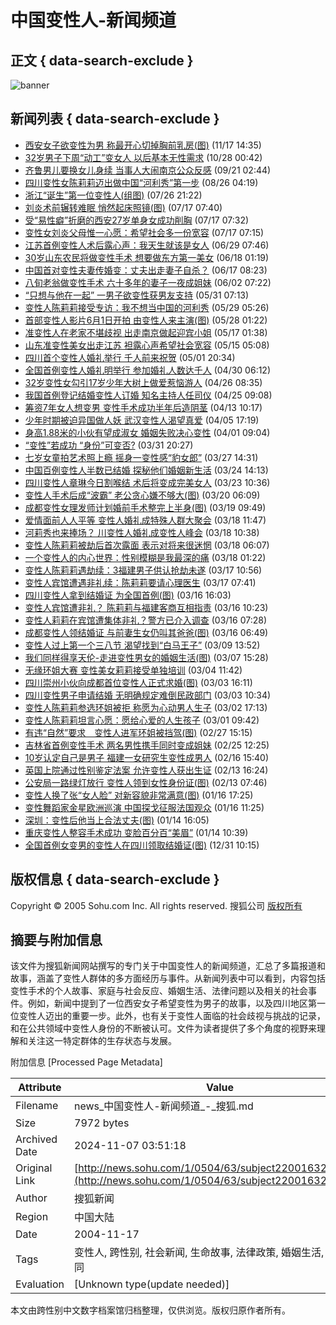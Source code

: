 # 中国变性人-新闻频道

## 正文 { data-search-exclude }


![banner](https://images.sohu.com/ccc.gif)

## 新闻列表 { data-search-exclude }

- [西安女子欲变性为男 称最开心切掉胸前乳房(图)](https://news.sohu.com/20041117/n223033616.shtml) (11/17 14:35)
- [32岁男子下周“动工”变女人 以后基本无性需求](https://news.sohu.com/20041028/n222721179.shtml) (10/28 00:42)
- [齐鲁男儿要换女儿身续 当事人大闹南京公众反感](https://news.sohu.com/20040921/n222144065.shtml) (09/21 02:44)
- [四川变性女陈莉莉迈出做中国“河利秀”第一步](https://news.sohu.com/20040826/n221736704.shtml) (08/26 04:19)
- [浙江“诞生”第一位变性人(组图)](https://news.sohu.com/20040726/n221210563.shtml) (07/26 21:22)
- [刘炎术前辗转难眠 悄然起床照镜(图)](https://news.sohu.com/20040717/n221049678.shtml) (07/17 07:40)
- [受“易性癖”折磨的西安27岁单身女成功削胸](https://news.sohu.com/20040717/n221049664.shtml) (07/17 07:32)
- [变性女刘炎父母惟一心愿：希望社会多一份宽容](https://news.sohu.com/20040717/n221049652.shtml) (07/17 07:15)
- [江苏首例变性人术后露心声：我天生就该是女人](https://news.sohu.com/2004/06/29/12/news220761248.shtml) (06/29 07:46)
- [30岁山东农民将做变性手术 想要做东方第一美女](https://news.sohu.com/2004/06/18/71/news220587119.shtml) (06/18 01:19)
- [中国首对变性夫妻传婚变：丈夫出走妻子自杀？](https://news.sohu.com/2004/06/17/16/news220571628.shtml) (06/17 08:23)
- [八旬老翁做变性手术 六十多年的妻子一夜成姐妹](https://news.sohu.com/2004/06/02/17/news220351791.shtml) (06/02 07:22)
- [“只想与他在一起” 一男子欲变性获男友支持](https://news.sohu.com/2004/05/31/79/news220317904.shtml) (05/31 07:13)
- [变性人陈莉莉接受专访：我不想当中国的河利秀](https://news.sohu.com/2004/05/29/38/news220303864.shtml) (05/29 05:26)
- [首部变性人影片6月1日开拍 由变性人来主演(图)](https://news.sohu.com/2004/05/28/83/news220288358.shtml) (05/28 01:22)
- [准变性人在老家不堪歧视 出走南京做起迎宾小姐](https://news.sohu.com/2004/05/17/54/news220145455.shtml) (05/17 01:38)
- [山东准变性美女出走江苏 袒露心声希望社会宽容](https://news.sohu.com/2004/05/15/51/news220135168.shtml) (05/15 05:08)
- [四川首个变性人婚礼举行 千人前来祝贺](https://news.sohu.com/2004/05/01/87/news220018751.shtml) (05/01 20:34)
- [全国首例变性人婚礼明举行 参加婚礼人数达千人](https://news.sohu.com/2004/04/30/40/news220004080.shtml) (04/30 06:12)
- [32岁变性女勾引17岁少年大树上做爱惹恼游人](https://news.sohu.com/2004/04/26/01/news219950199.shtml) (04/26 08:35)
- [我国首例登记结婚变性人订婚 知名主持人任司仪](https://news.sohu.com/2004/04/25/36/news219943636.shtml) (04/25 09:08)
- [筹资7年女人想变男 变性手术成功半年后造阴茎](https://news.sohu.com/2004/04/13/41/news219814134.shtml) (04/13 10:17)
- [少年时期被迫异国做人妖 武汉变性人渴望真爱](https://news.sohu.com/2004/04/05/98/news219749855.shtml) (04/05 17:19)
- [身高1.88米的小伙有望成淑女 婚姻失败决心变性](https://news.sohu.com/2004/04/01/41/news219694149.shtml) (04/01 09:04)
- [“变性”若成功 “身份”可变否?](https://news.sohu.com/2004/03/31/96/news219689627.shtml) (03/31 20:27)
- [七岁女童拍艺术照上瘾 摇身一变性感“豹女郎”](https://news.sohu.com/2004/03/27/42/news219624298.shtml) (03/27 14:31)
- [中国百例变性人半数已结婚 探秘他们婚姻新生活](https://news.sohu.com/2004/03/24/59/news219575922.shtml) (03/24 14:13)
- [四川变性人章琳今日割喉结 术后将变成完美女人](https://news.sohu.com/2004/03/23/46/news219554695.shtml) (03/23 10:36)
- [变性人手术后成“波霸” 老公贪心嫌不够大(图)](https://news.sohu.com/2004/03/20/41/news219514199.shtml) (03/20 06:09)
- [成都变性女理发师计划婚前手术整完上半身(图)](https://news.sohu.com/2004/03/19/02/news219500216.shtml) (03/19 09:49)
- [爱情面前人人平等 变性人婚礼成特殊人群大聚会](https://news.sohu.com/2004/03/18/80/news219488063.shtml) (03/18 11:47)
- [河莉秀也来捧场？ 川变性人婚礼成变性人峰会](https://news.sohu.com/2004/03/18/61/news219486109.shtml) (03/18 10:38)
- [变性人陈莉莉被劫后首次露面 表示对将来很迷惘](https://news.sohu.com/2004/03/18/13/news219481346.shtml) (03/18 06:07)
- [一个变性人的内心世界：性别模糊是我最深的痛](https://news.sohu.com/2004/03/18/05/news219480521.shtml) (03/18 01:22)
- [变性人陈莉莉遇劫续：3福建男子供认抢劫未遂](https://news.sohu.com/2004/03/17/48/news219474816.shtml) (03/17 10:56)
- [变性人宾馆遭遇非礼续：陈莉莉要请心理医生](https://news.sohu.com/2004/03/17/51/news219465184.shtml) (03/17 07:41)
- [四川变性人拿到结婚证 为全国首例(图)](https://news.sohu.com/2004/03/16/69/news219456955.shtml) (03/16 16:03)
- [变性人宾馆遭非礼？ 陈莉莉与福建客商互相指责](https://news.sohu.com/2004/03/16/27/news219452769.shtml) (03/16 10:23)
- [变性人莉莉在宾馆遭集体非礼？警方已介入调查](https://news.sohu.com/2004/03/16/93/news219449348.shtml) (03/16 07:28)
- [成都变性人领结婚证 与前妻生女仍叫其爸爸(图)](https://news.sohu.com/2004/03/16/91/news219449182.shtml) (03/16 06:49)
- [变性人过上第一个三八节 渴望找到“白马王子”](https://news.sohu.com/2004/03/09/87/news219358769.shtml) (03/09 13:52)
- [我们同样得享天伦-走进变性男女的婚姻生活(图)](https://news.sohu.com/2004/03/07/01/news219330162.shtml) (03/07 15:28)
- [无缘环姐大赛 变性美女莉莉接受单独培训](https://news.sohu.com/2004/03/04/61/news219296157.shtml) (03/04 11:42)
- [四川崇州小伙向成都首位变性人正式求婚(图)](https://news.sohu.com/2004/03/03/30/news219283089.shtml) (03/03 16:11)
- [四川变性男子申请结婚 无明确规定难倒民政部门](https://news.sohu.com/2004/03/03/59/news219275945.shtml) (03/03 10:34)
- [变性人陈莉莉参选环姐被拒 称愿为心动男人生子](https://news.sohu.com/2004/03/02/98/news219269864.shtml) (03/02 17:13)
- [变性人陈莉莉坦言心愿：愿给心爱的人生孩子](https://news.sohu.com/2004/03/01/06/news219250687.shtml) (03/01 09:42)
- [有违“自然”要求　变性人进军环姐被挡驾(图)](https://news.sohu.com/2004/02/27/86/news219228639.shtml) (02/27 15:15)
- [吉林省首例变性手术 两名男性携手同时变成姐妹](https://news.sohu.com/2004/02/25/89/news219198956.shtml) (02/25 12:25)
- [10岁认定自己是男子 福建一女研究生变性成男人](https://news.sohu.com/2004/02/16/41/news219094190.shtml) (02/16 15:40)
- [英国上院通过性别鉴定法案 允许变性人获出生证](https://news.sohu.com/2004/02/13/68/news219066893.shtml) (02/13 16:24)
- [公安局一路绿灯放行 变性人领到女性身份证(图)](https://news.sohu.com/2004/02/13/79/news219057980.shtml) (02/13 07:46)
- [变性人换了张“女人脸” 对新容貌非常满意(图)](https://news.sohu.com/2004/01/16/26/news218632607.shtml) (01/16 17:25)
- [变性舞蹈家金星欧洲巡演 中国探戈征服法国观众](https://news.sohu.com/2004/01/16/99/news218619924.shtml) (01/16 11:25)
- [深圳：变性后他当上合法丈夫(图)](https://news.sohu.com/2004/01/14/68/news218536871.shtml) (01/14 16:05)
- [重庆变性人整容手术成功 变脸百分百“美眉”](https://news.sohu.com/2004/01/14/80/news218518098.shtml) (01/14 10:39)
- [全国首例女变男的变性人在四川领取结婚证(图)](https://news.sohu.com/2003/12/31/71/news217697130.shtml) (12/31 10:15)

## 版权信息 { data-search-exclude }
Copyright © 2005 Sohu.com Inc. All rights reserved. 搜狐公司 [版权所有](https://www.sohu.com/about/copyright.html)

## 摘要与附加信息

<!-- tcd_abstract -->
该文件为搜狐新闻网站撰写的专门关于中国变性人的新闻频道，汇总了多篇报道和故事，涵盖了变性人群体的多方面经历与事件。从新闻列表中可以看到，内容包括变性手术的个人故事、家庭与社会反应、婚姻生活、法律问题以及相关的社会事件。例如，新闻中提到了一位西安女子希望变性为男子的故事，以及四川地区第一位变性人迈出的重要一步。此外，也有关于变性人面临的社会歧视与挑战的记录，和在公共领域中变性人身份的不断被认可。文件为读者提供了多个角度的视野来理解和关注这一特定群体的生存状态与发展。
<!-- tcd_abstract_end -->

附加信息 [Processed Page Metadata]

| Attribute       | Value                                  |
|-----------------|----------------------------------------|
| Filename        | news_中国变性人-新闻频道_-_搜狐.md                             |
| Size            | 7972 bytes                           |
| Archived Date   | 2024-11-07 03:51:18                             |
| Original Link   | [http://news.sohu.com/1/0504/63/subject220016329.shtml](http://news.sohu.com/1/0504/63/subject220016329.shtml)                       |
| Author          | 搜狐新闻                               |
| Region          | 中国大陆                               |
| Date            | 2004-11-17                                 |
| Tags            | 变性人, 跨性别, 社会新闻, 生命故事, 法律政策, 婚姻生活, 性别认同                                 |
| Evaluation            | [Unknown type(update needed)]                                 |
<!-- tcd_table_end -->

本文由跨性别中文数字档案馆归档整理，仅供浏览。版权归原作者所有。
